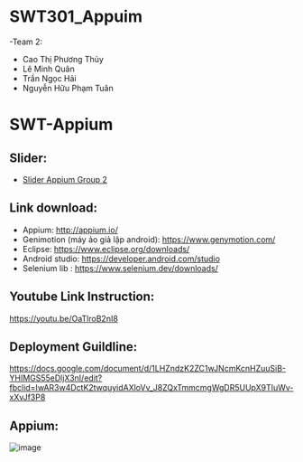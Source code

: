 # SWT301_Appuim
-Team 2:
 - Cao Thị Phương Thủy
 - Lê Minh Quân
 - Trần Ngọc Hải
 - Nguyễn Hữu Phạm Tuân

# SWT-Appium
 ## Slider:
 * [Slider Appium Group 2](https://docs.google.com/presentation/d/1_uf9XuHI863AZMp8mtG532kPApyFHQRYvL0dHTVAGOA/edit?fbclid=IwAR3LCNn6XQegp-eHtrEUgh-3qQpzEBXMn_4lt3Hmgl2nrMePyPiQzbFfgog#slide=id.p21)
 ## Link download:
   - Appium: http://appium.io/
   - Genimotion (máy ảo giả lập android): https://www.genymotion.com/
   - Eclipse: https://www.eclipse.org/downloads/
   - Android studio: https://developer.android.com/studio
   - Selenium lib : https://www.selenium.dev/downloads/
 ## Youtube Link Instruction:
 https://youtu.be/OaTlroB2nI8
 ## Deployment Guildline:
 https://docs.google.com/document/d/1LHZndzK2ZC1wJNcmKcnHZuuSiB-YHIMGS55eDljX3nI/edit?fbclid=IwAR3w4DctK2twquyidAXloVv_J8ZQxTmmcmgWgDR5UUpX9TIuWv-xXvJf3P8
 ## Appium: 
 
![image](https://user-images.githubusercontent.com/74039932/176790901-18a12c2d-1895-4b0b-b02d-61affce36079.png)
